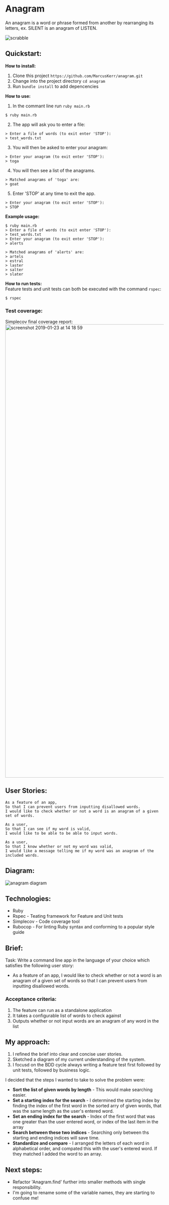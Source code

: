 # Anagram

An anagram is a word or phrase formed from another by rearranging its letters, ex. SILENT is an anagram of LISTEN.

![scrabble](https://user-images.githubusercontent.com/15127871/51637600-1fa2fd00-1f54-11e9-884b-0084ce25c79d.jpg)


## Quickstart:

**How to install:**<br>

1. Clone this project `https://github.com/MarcusKerr/anagram.git`
2. Change into the project directory `cd anagram`
3. Run `bundle install` to add depencencies

**How to use:**
<br>
1. In the commant line run `ruby main.rb`

```
$ ruby main.rb
```

2. The app will ask you to enter a file:

```
> Enter a file of words (to exit enter 'STOP'):
> test_words.txt
```

3. You will then be asked to enter your anagram:

```
> Enter your anagram (to exit enter 'STOP'):
> toga
```

4. You will then see a list of the anagrams.

```
> Matched anagrams of 'toga' are:
> goat
```

5. Enter 'STOP' at any time to exit the app.

```
> Enter your anagram (to exit enter 'STOP'):
> STOP
```

**Example usage:**
<br>
```
$ ruby main.rb
> Enter a file of words (to exit enter 'STOP'):
> test_words.txt
> Enter your anagram (to exit enter 'STOP'):
> alerts

> Matched anagrams of 'alerts' are:
> artels
> estral
> laster
> salter
> slater
```

**How to run tests:**
<br>
Feature tests and unit tests can both be executed with the command `rspec`:

```
$ rspec
```

### Test coverage:

Simplecov final coverage report:
<img width="1439" alt="screenshot 2019-01-23 at 14 18 59" src="https://user-images.githubusercontent.com/15127871/51612705-e2ba1480-1f19-11e9-98ce-087a5e0cc107.png">


## User Stories:

```
As a feature of an app,
So that I can prevent users from inputting disallowed words.
I would like to check whether or not a word is an anagram of a given set of words.

As a user,
So that I can see if my word is valid,
I would like to be able to be able to input words.

As a user,
So that I know whether or not my word was valid,
I would like a message telling me if my word was an anagram of the included words.
```

## Diagram:
![anagram diagram](https://user-images.githubusercontent.com/15127871/51629525-b6b18a00-1f3f-11e9-977a-431bdc194651.png)

## Technologies:

* Ruby
* Rspec - Teating framework for Feature and Unit tests
* Simplecov - Code coverage tool
* Rubocop - For linting Ruby syntax and conforming to a popular style guide


## Brief:

Task: Write a command line app in the language of your choice which satisfies the following user story:

- As a feature of an app, I would like to check whether or not a word is an anagram of a given set of words so that I can prevent users from inputting disallowed words.

### Acceptance criteria: 

1. The feature can run as a standalone application
2. It takes a configurable list of words to check against
3. Outputs whether or not input words are an anagram of any word in the list

## My approach:

1. I refined the brief into clear and concise user stories.
2. Sketched a diagram of my current understanding of the system.
3. I focusd on the BDD cycle always writing a feature test first followed by unit tests, followed by business logic.

I decided that the steps I wanted to take to solve the problem were:
  - **Sort the list of given words by length** - This would make searching easier.
  - **Set a starting index for the search** - I determined the starting index by finding the index of the first word in           the sorted arry of given words, that was the same length as the user's entered word.
  - **Set an ending index for the search** - Index of the first word that was one greater than the user entered word, or index     of the last item in the array
  - **Search between these two indices** - Searching only between ths starting and ending indices will save time.
  - **Standardize and compare** - I arranged the letters of each word in alphabetical order, and compated this with the user's     entered word. If they matched I added the word to an array.

## Next steps:

- Refactor 'Anagram.find' further into smaller methods with single responsibility.
- I'm going to rename some of the variable names, they are starting to confuse me!
